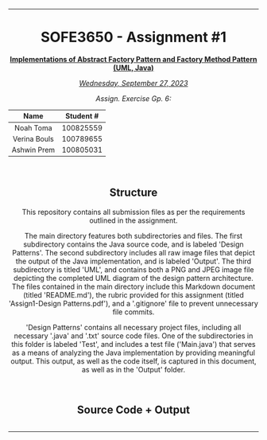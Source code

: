 <div align="center">
<hr>

# SOFE3650 - Assignment #1

<ins>**Implementations of Abstract Factory Pattern and Factory Method Pattern (UML, Java)**</ins>

<ins>*Wednesday, September 27, 2023*</ins>

*Assign. Exercise Gp. 6:*

|Name|Student #|
|:---:|:---:|
|Noah Toma|100825559|
|Verina Bouls|100789655|
|Ashwin Prem|100805031|

</div>
<br>

<div align="center">

## Structure

This repository contains all submission files as per the requirements outlined in the assignment.

The main directory features both subdirectories and files.  The first subdirectory contains the Java source code, and is labeled 'Design Patterns'.  The second subdirectory includes all raw image files that depict the output of the Java implementation, and is labeled 'Output'.  The third subdirectory is titled 'UML', and contains both a PNG and JPEG image file depicting the completed UML diagram of the design pattern architecture.  The files contained in the main directory include this Markdown document (titled 'README.md'), the rubric provided for this assignment (titled 'Assign1-Design Patterns.pdf'), and a '.gitignore' file to prevent unnecessary file commits.

'Design Patterns' contains all necessary project files, including all necessary '.java' and '.txt' source code files.  One of the subdirectories in this folder is labeled 'Test', and includes a test file ('Main.java') that serves as a means of analyzing the Java implementation by providing meaningful output.  This output, as well as the code itself, is captured in this document, as well as in the 'Output' folder.

</div>
<br>

<details align="center">
  <summary style="list-style: none;"><h2>Source Code + Output</h2></summary>
  
  |*Main.java*: Source Code|*Main.java*: Output|
  |:---:|:---:|
  |![Java File](Output/Main_Class.JPG)|![Output](Output/Main_Output.JPG)|
  
  <ins>*Source Code as Text:*</ins>
  
  <div align="left">

  ```
  import java.text.DecimalFormat;
  
  public class Main 
  {
    public static void main(String[] args)
    {
        DecimalFormat df = new DecimalFormat("0.00");

        GroceryStoreSupplier appleFactory = new AppleHarvester();
        GroceryProductFactory apple = appleFactory.gatherFruit();

        System.out.println("\nA new apple was created");

        GroceryStoreSupplier bananaFactory = new BananaHarvester();
        GroceryProductFactory banana = bananaFactory.gatherFruit();

        System.out.println("\nA new banana was created\n");

        System.out.println("Apple's cost: $" + df.format(apple.getPrice()));
        System.out.println("Banana's cost: $" + df.format(banana.getPrice()));
    }
  }
```

</div>

<br>

## UML Diagram:

![UML Diagram](UML/UML.jpeg)

</details>

<hr>